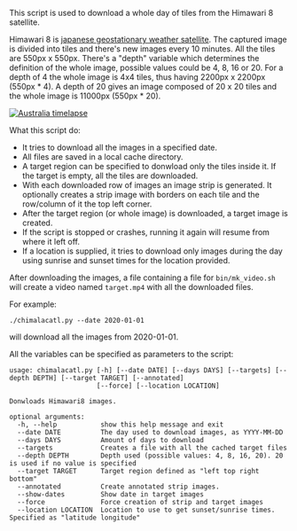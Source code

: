 This script is used to download a whole day of tiles from the Himawari 8 satellite.

Himawari 8 is [japanese geostationary weather satellite](https://en.wikipedia.org/wiki/Himawari_8). The captured image is divided into tiles and there's new images every 10 minutes. All the tiles are 550px x 550px.
There's a "depth" variable which determines the definition of the whole image, possible values could be 4, 8, 16 or 20. For a depth of 4 the whole image is 4x4 tiles, thus having 2200px x 2200px (550px * 4). A depth of 20 gives an image composed of 20 x 20 tiles and the whole image is 11000px (550px * 20).

[![Australia timelapse](http://img.youtube.com/vi/EGmCFvoGeNU/0.jpg)](https://www.youtube.com/watch?v=EGmCFvoGeNU&feature=youtu.be&hd=1)

What this script do:

* It tries to download all the images in a specified date.
* All files are saved in a local cache directory.
* A target region can be specified to donwload only the tiles inside it. If the target is empty, all the tiles are downloaded.
* With each downloaded row of images an image strip is generated. It optionally creates a strip image with borders on each tile and the row/column of it the top left corner.
* After the target region (or whole image) is downloaded, a target image is created.
* If the script is stopped or crashes, running it again will resume from where it left off.
* If a location is supplied, it tries to download only images during the day using sunrise and sunset times for the location provided.


After downloading the images, a file containing a file for `bin/mk_video.sh` will create a video named `target.mp4` with all the downloaded files.

For example:

`./chimalacatl.py --date 2020-01-01`

will download all the images from 2020-01-01.


All the variables can be specified as parameters to the script:

```
usage: chimalacatl.py [-h] [--date DATE] [--days DAYS] [--targets] [--depth DEPTH] [--target TARGET] [--annotated]
                      [--force] [--location LOCATION]

Donwloads Himawari8 images.

optional arguments:
  -h, --help           show this help message and exit
  --date DATE          The day used to download images, as YYYY-MM-DD
  --days DAYS          Amount of days to download
  --targets            Creates a file with all the cached target files
  --depth DEPTH        Depth used (possible values: 4, 8, 16, 20). 20 is used if no value is specified
  --target TARGET      Target region defined as "left top right bottom"
  --annotated          Create annotated strip images.
  --show-dates         Show date in target images
  --force              Force creation of strip and target images
  --location LOCATION  Location to use to get sunset/sunrise times. Specified as "latitude longitude"
```
